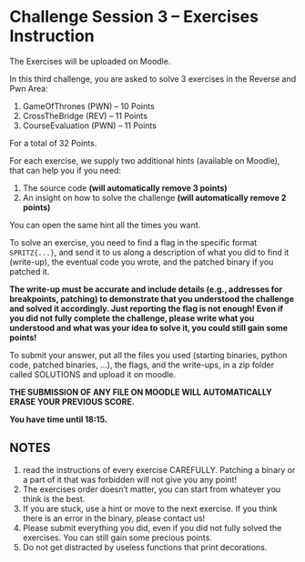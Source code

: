 # Challenge Session 3 – Exercises Instruction

The Exercises will be uploaded on Moodle.

In this third challenge, you are asked to solve 3 exercises in the Reverse and Pwn Area:

1. GameOfThrones (PWN) – 10 Points
1. CrossTheBridge (REV) – 11 Points
1. CourseEvaluation (PWN) – 11 Points

For a total of 32 Points.

For each exercise, we supply two additional hints (available on Moodle), that can help you if you need:

1. The source code **(will automatically remove 3 points)**
1. An insight on how to solve the challenge **(will automatically remove 2 points)**

You can open the same hint all the times you want.

To solve an exercise, you need to find a flag in the specific format `SPRITZ{...}`, and send it to us along a description of what you did to find it (write-up), the eventual code you wrote, and the patched binary if you patched it.

**The write-up must be accurate and include details (e.g., addresses for breakpoints, patching) to demonstrate that you understood the challenge and solved it accordingly. Just reporting the flag is not enough! Even if you did not fully complete the challenge, please write what you understood and what was your idea to solve it, you could still gain some points!**

To submit your answer, put all the files you used (starting binaries, python code, patched binaries, ...), the flags, and the write-ups, in a zip folder called SOLUTIONS and upload it on moodle.

**THE SUBMISSION OF ANY FILE ON MOODLE WILL AUTOMATICALLY ERASE YOUR PREVIOUS SCORE.**

**You have time until 18:15.**

## NOTES

1. read the instructions of every exercise CAREFULLY. Patching a binary or a part of it that was forbidden will not give you any point!
1. The exercises order doesn’t matter, you can start from whatever you think is the best.
1. If you are stuck, use a hint or move to the next exercise. If you think there is an error in the binary, please contact us!
1. Please submit everything you did, even if you did not fully solved the exercises. You can still gain some precious points.
1. Do not get distracted by useless functions that print decorations.
